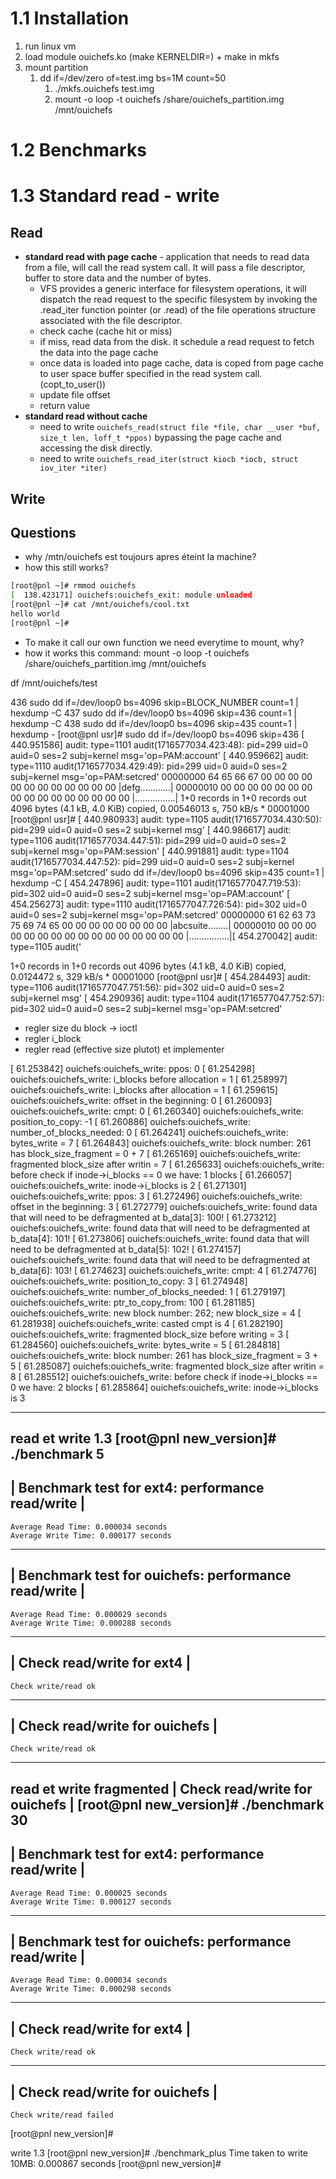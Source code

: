 # 1.1 Installation
1. run linux vm
2. load module ouichefs.ko (make KERNELDIR=) + make in mkfs
3. mount partition
   1. dd if=/dev/zero of=test.img bs=1M count=50
      1. ./mkfs.ouichefs test.img
      2. mount -o loop -t ouichefs /share/ouichefs_partition.img /mnt/ouichefs 

# 1.2 Benchmarks

# 1.3 Standard read - write
## Read
* **standard read with page cache** - application that needs to read data from a file, will call the read system call. It will pass a file descriptor, buffer to store data and the number of bytes. 
  * VFS provides a generic interface for filesystem operations, it will dispatch the read request to the specific filesystem by invoking the .read_iter function pointer (or .read) of the file operations structure associated with the file descriptor. 
  * check cache (cache hit or miss)
  * if miss, read data from the disk. it schedule a read request to fetch the data into the page cache
  * once data is loaded into page cache, data is coped from page cache to user space buffer specified in the read system call. (copt_to_user())
  * update file offset
  * return value
* **standard read without cache**
  * need to write `ouichefs_read(struct file *file, char __user *buf, size_t len, loff_t *ppos)` bypassing the page cache and accessing the disk directly.
  * need to write `ouichefs_read_iter(struct kiocb *iocb, struct iov_iter *iter)`

## Write

## Questions
- why /mtn/ouichefs est toujours apres éteint la machine?
- how this still works?
```bash
[root@pnl ~]# rmmod ouichefs 
[  138.423171] ouichefs:ouichefs_exit: module unloaded
[root@pnl ~]# cat /mnt/ouichefs/cool.txt 
hello world
[root@pnl ~]# 
```
- To make it call our own function we need everytime to mount, why?
- how it works this command: mount -o loop -t ouichefs /share/ouichefs_partition.img /mnt/ouichefs

df /mnt/ouichefs/test


 436  sudo dd if=/dev/loop0 bs=4096 skip=BLOCK_NUMBER count=1 | hexdump -C
  437  sudo dd if=/dev/loop0 bs=4096 skip=436 count=1 | hexdump -C
  438  sudo dd if=/dev/loop0 bs=4096 skip=435 count=1 | hexdump -
[root@pnl usr]# sudo dd if=/dev/loop0 bs=4096 skip=436
[  440.951586] audit: type=1101 audit(1716577034.423:48): pid=299 uid=0 auid=0 ses=2 subj=kernel msg='op=PAM:account'
[  440.959662] audit: type=1110 audit(1716577034.429:49): pid=299 uid=0 auid=0 ses=2 subj=kernel msg='op=PAM:setcred'
00000000  64 65 66 67 00 00 00 00  00 00 00 00 00 00 00 00  |defg............|
00000010  00 00 00 00 00 00 00 00  00 00 00 00 00 00 00 00  |................|
1+0 records in
1+0 records out
4096 bytes (4.1 kB, 4.0 KiB) copied, 0.00546013 s, 750 kB/s
*
00001000
[root@pnl usr]# [  440.980933] audit: type=1105 audit(1716577034.430:50): pid=299 uid=0 auid=0 ses=2 subj=kernel msg'
[  440.986617] audit: type=1106 audit(1716577034.447:51): pid=299 uid=0 auid=0 ses=2 subj=kernel msg='op=PAM:session'
[  440.991881] audit: type=1104 audit(1716577034.447:52): pid=299 uid=0 auid=0 ses=2 subj=kernel msg='op=PAM:setcred'
sudo dd if=/dev/loop0 bs=4096 skip=435 count=1 | hexdump -C
[  454.247896] audit: type=1101 audit(1716577047.719:53): pid=302 uid=0 auid=0 ses=2 subj=kernel msg='op=PAM:account'
[  454.256273] audit: type=1110 audit(1716577047.726:54): pid=302 uid=0 auid=0 ses=2 subj=kernel msg='op=PAM:setcred'
00000000  61 62 63 73 75 69 74 65  00 00 00 00 00 00 00 00  |abcsuite........|
00000010  00 00 00 00 00 00 00 00  00 00 00 00 00 00 00 00  |................|[  454.270042] audit: type=1105 audit('

1+0 records in
1+0 records out
4096 bytes (4.1 kB, 4.0 KiB) copied, 0.0124472 s, 329 kB/s
*
00001000
[root@pnl usr]# [  454.284493] audit: type=1106 audit(1716577047.751:56): pid=302 uid=0 auid=0 ses=2 subj=kernel msg'
[  454.290936] audit: type=1104 audit(1716577047.752:57): pid=302 uid=0 auid=0 ses=2 subj=kernel msg='op=PAM:setcred'



- regler size du block  -> ioctl 
- regler i_block
- regler read (effective size plutot) et implementer


[   61.253842] ouichefs:ouichefs_write: ppos: 0
[   61.254298] ouichefs:ouichefs_write: i_blocks before allocation = 1
[   61.258997] ouichefs:ouichefs_write: i_blocks after allocation = 1
[   61.259615] ouichefs:ouichefs_write: offset in the beginning: 0
[   61.260093] ouichefs:ouichefs_write: cmpt: 0
[   61.260340] ouichefs:ouichefs_write: position_to_copy: -1
[   61.260886] ouichefs:ouichefs_write: number_of_blocks_needed: 0
[   61.264241] ouichefs:ouichefs_write: bytes_write = 7
[   61.264843] ouichefs:ouichefs_write: block number: 261 has block_size_fragment = 0 + 7
[   61.265169] ouichefs:ouichefs_write: fragmented block_size after writin = 7
[   61.265633] ouichefs:ouichefs_write: before check if inode->i_blocks == 0 we have: 1 blocks
[   61.266057] ouichefs:ouichefs_write: inode->i_blocks is 2
[   61.271301] ouichefs:ouichefs_write: ppos: 3
[   61.272496] ouichefs:ouichefs_write: offset in the beginning: 3
[   61.272779] ouichefs:ouichefs_write: found data that will need to be defragmented at b_data[3]: 100!
[   61.273212] ouichefs:ouichefs_write: found data that will need to be defragmented at b_data[4]: 101!
[   61.273806] ouichefs:ouichefs_write: found data that will need to be defragmented at b_data[5]: 102!
[   61.274157] ouichefs:ouichefs_write: found data that will need to be defragmented at b_data[6]: 103!
[   61.274623] ouichefs:ouichefs_write: cmpt: 4
[   61.274776] ouichefs:ouichefs_write: position_to_copy: 3
[   61.274948] ouichefs:ouichefs_write: number_of_blocks_needed: 1
[   61.279197] ouichefs:ouichefs_write: ptr_to_copy_from: 100
[   61.281185] ouichefs:ouichefs_write: new block number: 262; new block_size = 4
[   61.281938] ouichefs:ouichefs_write: casted cmpt is 4
[   61.282190] ouichefs:ouichefs_write: fragmented block_size before writing = 3
[   61.284560] ouichefs:ouichefs_write: bytes_write = 5
[   61.284818] ouichefs:ouichefs_write: block number: 261 has block_size_fragment = 3 + 5
[   61.285087] ouichefs:ouichefs_write: fragmented block_size after writin = 8
[   61.285512] ouichefs:ouichefs_write: before check if inode->i_blocks == 0 we have: 2 blocks
[   61.285864] ouichefs:ouichefs_write: inode->i_blocks is 3




-----
read et write 1.3
[root@pnl new_version]# ./benchmark 5
 ------------------------------------------------- 
| Benchmark test for ext4: performance read/write |
 ------------------------------------------------- 
    Average Read Time: 0.000034 seconds
    Average Write Time: 0.000177 seconds

 -----------------------------------------------------
| Benchmark test for ouichefs: performance read/write |
 -----------------------------------------------------
    Average Read Time: 0.000029 seconds
    Average Write Time: 0.000288 seconds

 --------------------------- 
| Check read/write for ext4 |
 --------------------------- 
    Check write/read ok

 ------------------------------- 
| Check read/write for ouichefs |
 ------------------------------- 
    Check write/read ok

----

read et write fragmented
| Check read/write for ouichefs |
[root@pnl new_version]# ./benchmark 30
 ------------------------------------------------- 
| Benchmark test for ext4: performance read/write |
 ------------------------------------------------- 
    Average Read Time: 0.000025 seconds
    Average Write Time: 0.000127 seconds

 -----------------------------------------------------
| Benchmark test for ouichefs: performance read/write |
 -----------------------------------------------------
    Average Read Time: 0.000034 seconds
    Average Write Time: 0.000298 seconds

 --------------------------- 
| Check read/write for ext4 |
 --------------------------- 
    Check write/read ok

 ------------------------------- 
| Check read/write for ouichefs |
 ------------------------------- 
    Check write/read failed

[root@pnl new_version]# 




write 1.3
[root@pnl new_version]# ./benchmark_plus 
Time taken to write 10MB: 0.000867 seconds
[root@pnl new_version]# 